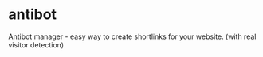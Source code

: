 # antibot
Antibot manager - easy way to create shortlinks for your website. (with real visitor detection)
